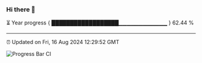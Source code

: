 ### Hi there 👋

⏳ Year progress { ██████████████████▁▁▁▁▁▁▁▁▁▁▁▁ } 62.44 %

---

⏰ Updated on Fri, 16 Aug 2024 12:29:52 GMT

![Progress Bar CI](https://github.com/liununu/liununu/workflows/Progress%20Bar%20CI/badge.svg)
